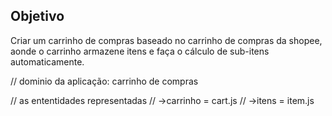 ## Objetivo

Criar um carrinho de compras baseado no carrinho de compras da shopee, aonde o carrinho armazene itens e faça o cálculo de sub-itens automaticamente.


// dominio da aplicação: carrinho de compras


// as ententidades representadas
// ->carrinho = cart.js
// ->itens = item.js

